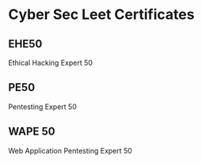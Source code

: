 # Cyber Sec Leet Certificates

## EHE50
Ethical Hacking Expert 50



## PE50
Pentesting Expert 50




## WAPE 50
Web Application Pentesting Expert 50




